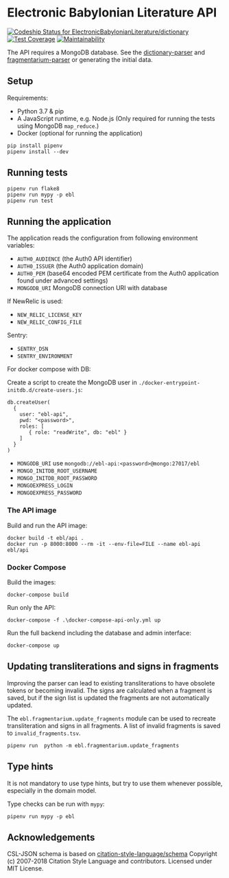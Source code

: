 # Electronic Babylonian Literature API

[![Codeship Status for ElectronicBabylonianLiterature/dictionary](https://app.codeship.com/projects/6f47f4c0-454f-0136-5732-46084bd8d3ec/status?branch=master)](https://app.codeship.com/projects/291865)
[![Test Coverage](https://api.codeclimate.com/v1/badges/63fd8d8e40b2066cb42b/test_coverage)](https://codeclimate.com/github/ElectronicBabylonianLiterature/ebl-api/test_coverage)
[![Maintainability](https://api.codeclimate.com/v1/badges/63fd8d8e40b2066cb42b/maintainability)](https://codeclimate.com/github/ElectronicBabylonianLiterature/ebl-api/maintainability)

The API requires a MongoDB database. See the 
[dictionary-parser](https://github.com/ElectronicBabylonianLiterature/dictionary-parser)
and
[fragmentarium-parser](https://github.com/ElectronicBabylonianLiterature/fragmentarium-parser) 
or generating the initial data.

## Setup

Requirements:

- Python 3.7 & pip
- A JavaScript runtime, e.g. Node.js (Only required for running the tests using
MongoDB `map_reduce`.)
- Docker (optional for running the application)

```
pip install pipenv
pipenv install --dev
```

## Running tests

```
pipenv run flake8
pipenv run mypy -p ebl
pipenv run test
```

## Running the application

The application reads the configuration from following environment variables:
 
 - `AUTH0_AUDIENCE` (the Auth0 API identifier)
 - `AUTH0_ISSUER` (the Auth0 application domain)
 - `AUTH0_PEM` (base64 encoded PEM certificate from the Auth0 application found
 under advanced settings)
 - `MONGODB_URI` MongoDB connection URI with database
 
If NewRelic is used:

- `NEW_RELIC_LICENSE_KEY`
- `NEW_RELIC_CONFIG_FILE`

Sentry:
- `SENTRY_DSN`
- `SENTRY_ENVIRONMENT`

For docker compose with DB:

Create a script to create the MongoDB user in
`./docker-entrypoint-initdb.d/create-users.js`:

```
db.createUser(
  {
    user: "ebl-api",
    pwd: "<password>",
    roles: [
       { role: "readWrite", db: "ebl" }
    ]
  }
)
```

- `MONGODB_URI` use `mongodb://ebl-api:<password>@mongo:27017/ebl`
- `MONGO_INITDB_ROOT_USERNAME`
- `MONGO_INITDB_ROOT_PASSWORD`
- `MONGOEXPRESS_LOGIN`
- `MONGOEXPRESS_PASSWORD`

### The API image

Build and run the API image:

```
docker build -t ebl/api . 
docker run -p 8000:8000 --rm -it --env-file=FILE --name ebl-api ebl/api
```

### Docker Compose

Build the images:

```
docker-compose build
```

Run only the API:
```
docker-compose -f .\docker-compose-api-only.yml up
``` 

Run the full backend including the database and admin interface:

```
docker-compose up
```


## Updating transliterations and signs in fragments

Improving the parser can lead to existing transliterations to have obsolete
tokens or becoming invalid. The signs are calculated when a fragment is saved,
but if the sign list is updated the fragments are not automatically updated.

The `ebl.fragmentarium.update_fragments` module can be used to recreate
transliteration and signs in all fragments. A list of invalid fragments is
saved to `invalid_fragments.tsv`.

```
pipenv run  python -m ebl.fragmentarium.update_fragments
```

## Type hints

It is not mandatory to use type hints, but try to use them whenever possible,
especially in the domain model.

Type checks can be run with `mypy`:

```
pipenv run mypy -p ebl
```

## Acknowledgements

CSL-JSON schema is based on
[citation-style-language/schema](https://github.com/citation-style-language/schema)
Copyright (c) 2007-2018 Citation Style Language and contributors.
Licensed under MIT License.
